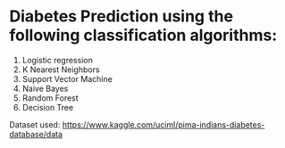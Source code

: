 # Diabetes Prediction using the following classification algorithms:
1. Logistic regression
2. K Nearest Neighbors
3. Support Vector Machine
4. Naive Bayes
5. Random Forest
6. Decision Tree

Dataset used: https://www.kaggle.com/uciml/pima-indians-diabetes-database/data
